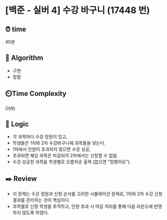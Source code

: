 # [백준 - 실버 4] 수강 바구니 (17448 번)

## ⏰  **time**

40분

## :pushpin: **Algorithm**

- 구현
- 정렬

## ⏲️**Time Complexity**

$O(N)$

## :round_pushpin: **Logic**

- 각 과목마다 수강 정원이 있고, 
- 학생들은 1차와 2차 수강바구니에 과목들을 넣는다. 
- 1차에서 인원이 초과되지 않으면 수강 성공, 
- 초과되면 해당 과목은 마감되어 2차에서는 신청할 수 없음. 
- 수강 성공한 과목을 학생별로 오름차순 출력 (없으면 "망했어요").

## :black_nib: **Review**

- 이 문제는 수강 정원과 신청 순서를 고려한 시뮬레이션 문제로, 1차와 2차 수강 신청 결과를 관리하는 것이 핵심이다. 
- 과목별로 신청 학생을 추적하고, 인원 초과 시 마감 처리를 통해 다음 라운드에 반영하지 않도록 하였다.